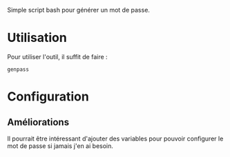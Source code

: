 Simple script bash pour générer un mot de passe.

# Utilisation

Pour utiliser l'outil, il suffit de faire : 

```
genpass
```

# Configuration

## Améliorations

Il pourrait être intéressant d'ajouter des variables pour pouvoir configurer le mot de passe si jamais j'en ai besoin.